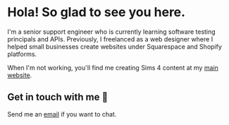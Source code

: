 # Hola! So glad to see you here.

I'm a senior support engineer who is currently learning software testing principals and APIs. Previously, I freelanced as a web designer where I helped small businesses create websites under Squarespace and Shopify platforms. 

When I'm not working, you'll find me creating Sims 4 content at my [main website](http://redlotusdesignz.com).

## Get in touch with me 💬

Send me an [email](mailto:dchin@redlotusdesignz.com) if you want to chat.

